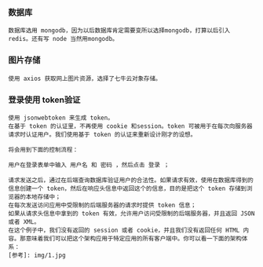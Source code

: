 ### 数据库
    数据库选用 mongodb，因为以后数据库肯定需要变所以选择mongodb，打算以后引入 redis。还有写 node 当然用mongodb。
### 图片存储
    使用 axios 获取网上图片资源，选择了七牛云对象存储。
### 登录使用 token验证
    使用 jsonwebtoken 来生成 token。
    在基于 token 的认证里，不再使用 cookie 和session。token 可被用于在每次向服务器请求时认证用户。我们使用基于 token 的认证来重新设计刚才的设想。

    将会用到下面的控制流程：

    用户在登录表单中输入 用户名 和 密码 ，然后点击 登录 ；

    请求发送之后，通过在后端查询数据库验证用户的合法性。如果请求有效，使用在数据库得到的信息创建一个 token，然后在响应头信息中返回这个的信息，目的是把这个 token 存储到浏览器的本地存储中；
    在每次发送访问应用中受限制的后端服务器的请求时提供 token 信息；
    如果从请求头信息中拿到的 token 有效，允许用户访问受限制的后端服务器，并且返回 JSON 或者 XML。
    在这个例子中，我们没有返回的 session 或者 cookie，并且我们没有返回任何 HTML 内容。那意味着我们可以把这个架构应用于特定应用的所有客户端中。你可以看一下面的架构体系：
    [参考]: img/1.jpg
